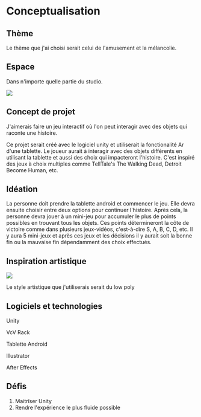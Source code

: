 # Conceptualisation

## Thème
Le thème que j'ai choisi serait celui de l'amusement et la mélancolie.

## Espace
Dans n'importe quelle partie du studio.

<img src="https://dnd2oi6izkvoi.cloudfront.net/2022/11/11/image/jpeg/1dkCrFr3IMlmMSWMkZPtLQkK2aAj2Xx0WmHISx4I.jpg">

## Concept de projet

J'aimerais faire un jeu interactif où l'on peut interagir avec des objets qui raconte une histoire.

Ce projet serait créé avec le logiciel unity et utiliserait la fonctionalité Ar d'une tablette. Le joueur aurait à interagir avec des objets différents en utilisant la tablette et aussi des choix qui impacteront l'histoire. C'est inspiré des jeux à choix multiples comme TellTale's The Walking Dead, Detroit Become Human, etc.

## Idéation
La personne doit prendre la tablette android et commencer le jeu. Elle devra ensuite choisir entre deux options pour continuer l'histoire. Après cela, la personne devra jouer à un mini-jeu pour accumuler le plus de points possibles en trouvant tous les objets. Ces points détermineront la côte de victoire comme dans plusieurs jeux-vidéos, c'est-à-dire S, A, B, C, D, etc. Il y aura 5 mini-jeux et après ces jeux et les décisions il y aurait soit la bonne fin ou la mauvaise fin dépendamment des choix effectués.


## Inspiration artistique

<img src="https://cdn1.epicgames.com/ue/product/Screenshot/1-1920x1080-57e42f32824de6fb6d3fa7c2df7ea223.jpg?resize=1&w=1920">

Le style artistique que j'utiliserais serait du low poly

## Logiciels et technologies

Unity

VcV Rack

Tablette Android

Illustrator

After Effects

## Défis
1. Maitrîser Unity
2. Rendre l'expérience le plus fluide possible



